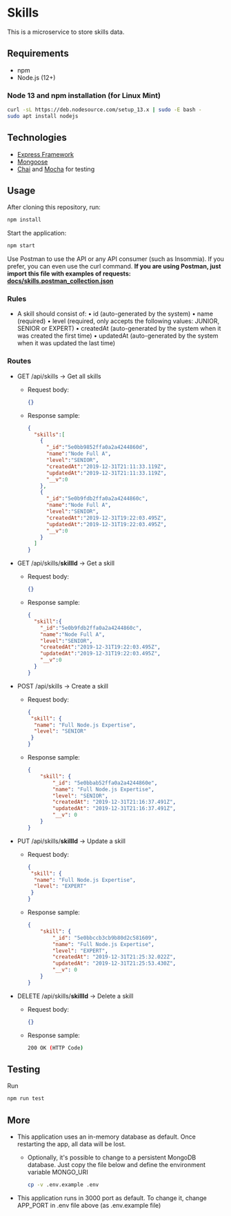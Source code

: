 # Skills

This is a microservice to store skills data.

## Requirements

- npm
- Node.js (12+)

### Node 13 and npm installation (for Linux Mint)

````bash
curl -sL https://deb.nodesource.com/setup_13.x | sudo -E bash -
sudo apt install nodejs
````

## Technologies

- [Express Framework](https://expressjs.com)
- [Mongoose](https://mongoosejs.com)
- [Chai](https://www.chaijs.com) and [Mocha](https://mochajs.org) for testing

## Usage

After cloning this repository, run:

````bash
npm install
````

Start the application:

````bash
npm start
````

Use Postman to use the API or any API consumer (such as Insommia). If you prefer, you can even use the curl command.
**If you are using Postman, just import this file with examples of requests: [docs/skills.postman_collection.json]("docs/skills.postman_collection.json")**

### Rules

- A skill should consist of:
    • id (auto-generated by the system)
    • name (required)
    • level (required, only accepts the following values: JUNIOR, SENIOR or EXPERT)
    • createdAt (auto-generated by the system when it was created the first time)
    • updatedAt (auto-generated by the system when it was updated the last time)

### Routes

- GET /api/skills -> Get all skills
  - Request body:

    ````json
    {}
    ````

  - Response sample:

    ````json
    {
      "skills":[
        {
          "_id":"5e0bb9852ffa0a2a4244860d",
          "name":"Node Full A",
          "level":"SENIOR",
          "createdAt":"2019-12-31T21:11:33.119Z",
          "updatedAt":"2019-12-31T21:11:33.119Z",
          "__v":0
        },
        {
          "_id":"5e0b9fdb2ffa0a2a4244860c",
          "name":"Node Full A",
          "level":"SENIOR",
          "createdAt":"2019-12-31T19:22:03.495Z",
          "updatedAt":"2019-12-31T19:22:03.495Z",
          "__v":0
        }
      ]
    }
    ````

- GET /api/skills/**skillId** -> Get a skill
  - Request body:

    ````json
    {}
    ````

  - Response sample:

    ````json
    {
      "skill":{
        "_id":"5e0b9fdb2ffa0a2a4244860c",
        "name":"Node Full A",
        "level":"SENIOR",
        "createdAt":"2019-12-31T19:22:03.495Z",
        "updatedAt":"2019-12-31T19:22:03.495Z",
        "__v":0
      }
    }
    ````

- POST /api/skills -> Create a skill
  - Request body:

    ````json
    {
     "skill": {
      "name": "Full Node.js Expertise",
      "level": "SENIOR"
     }
    }
    ````

  - Response sample:

    ````json
    {
        "skill": {
            "_id": "5e0bbab52ffa0a2a4244860e",
            "name": "Full Node.js Expertise",
            "level": "SENIOR",
            "createdAt": "2019-12-31T21:16:37.491Z",
            "updatedAt": "2019-12-31T21:16:37.491Z",
            "__v": 0
        }
    }
    ````

- PUT /api/skills/**skillId** -> Update a skill
  - Request body:

    ````json
    {
     "skill": {
      "name": "Full Node.js Expertise",
      "level": "EXPERT"
     }
    }
    ````

  - Response sample:

    ````json
    {
        "skill": {
            "_id": "5e0bbccb3cb9b80d2c581609",
            "name": "Full Node.js Expertise",
            "level": "EXPERT",
            "createdAt": "2019-12-31T21:25:32.022Z",
            "updatedAt": "2019-12-31T21:25:53.430Z",
            "__v": 0
        }
    }
    ````

- DELETE /api/skills/**skillId** -> Delete a skill
  - Request body:

    ````json
    {}
    ````

  - Response sample:

    ````bash
    200 OK (HTTP Code)
    ````

## Testing

Run

  ````bash
  npm run test
  ````

## More

- This application uses an in-memory database as default. Once restarting the app, all data will be lost.
  - Optionally, it's possible to change to a persistent MongoDB database. Just copy the file below and define the environment variable MONGO_URI

    ````bash
    cp -v .env.example .env
    ````

- This application runs in 3000 port as default. To change it, change APP_PORT in .env file above  (as .env.example file)
